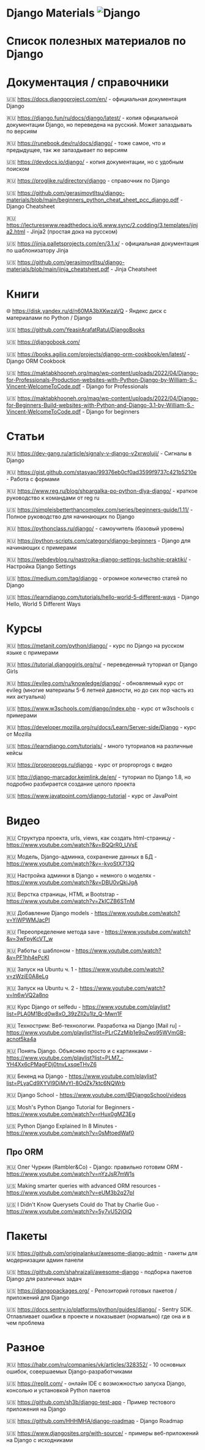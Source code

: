 # Django Materials ![Django](https://img.shields.io/badge/django-%23092E20.svg?style=for-the-badge&logo=django&logoColor=white)
# Список полезных материалов по Django

# Документация / справочники

:us: https://docs.djangoproject.com/en/ - официальная документация Django

:ru: https://django.fun/ru/docs/django/latest/ - копия официальной документации Django, но переведена на русский. Может запаздывать по версиям

:ru: https://runebook.dev/ru/docs/django/ - тоже самое, что и предыдущее, так же запаздывает по версиям

:us: https://devdocs.io/django/ - копия документации, но с удобным поиском

:ru: https://proglike.ru/directory/django - справочник по Django

:us: https://github.com/gerasimovtltsu/django-materials/blob/main/beginners_python_cheat_sheet_pcc_django.pdf - Django Cheatsheet

:ru: https://lectureswww.readthedocs.io/6.www.sync/2.codding/3.templates/jinja2.html - Jinja2 (простая дока на русском)

:us: https://jinja.palletsprojects.com/en/3.1.x/ - официальная документация по шаблонизатору Jinja

:us: https://github.com/gerasimovtltsu/django-materials/blob/main/jinja_cheatsheet.pdf - Jinja Cheatsheet


# Книги

:globe_with_meridians: https://disk.yandex.ru/d/n60MA3bXKwzaVQ - Яндекс диск с материалами по Python / Django

:us: https://github.com/YeasirArafatRatul/DjangoBooks

:us: https://djangobook.com/

:us: https://books.agiliq.com/projects/django-orm-cookbook/en/latest/ - Django ORM Cookbook

:us: https://maktabkhooneh.org/mag/wp-content/uploads/2022/04/Django-for-Professionals-Production-websites-with-Python-Django-by-William-S.-Vincent-WelcomeToCode.pdf - Django for Professionals

:us: https://maktabkhooneh.org/mag/wp-content/uploads/2022/04/Django-for-Beginners-Build-websites-with-Python-and-Django-3.1-by-William-S.-Vincent-WelcomeToCode.pdf - Django for beginners


# Статьи
:ru: https://dev-gang.ru/article/signaly-v-django-v2xrwoluji/ - Сигналы в Django

:ru: https://gist.github.com/stasyao/99376eb0cf0ad3599f9737c421b5210e - Работа с формами

:ru: https://www.reg.ru/blog/shpargalka-po-python-dlya-django/ - краткое руководство к командами от reg ru

:us: https://simpleisbetterthancomplex.com/series/beginners-guide/1.11/ - Полное руководство для начинающих по Django

:ru: https://pythonclass.ru/django/ - самоучитель (базовый уровень)

:ru: https://python-scripts.com/category/django-beginners - Django для начинающих с примерами

:ru: https://webdevblog.ru/nastrojka-django-settings-luchshie-praktiki/ - Настройка Django Settings

:us: https://medium.com/tag/django - огромное количество статей по Django

:us: https://learndjango.com/tutorials/hello-world-5-different-ways - Django Hello, World 5 Different Ways


# Курсы
:ru: https://metanit.com/python/django/ - курс по Django на русском языке с примерами

:ru: https://tutorial.djangogirls.org/ru/ - переведенный туториал от Django Girls

:ru: https://evileg.com/ru/knowledge/django/ - обновляемый курс от evileg (многие материалы 5-6 летней давности, но до сих пор часть из них актуальна)

:us: https://www.w3schools.com/django/index.php - курс от w3schools с примерами

:ru: https://developer.mozilla.org/ru/docs/Learn/Server-side/Django - курс от Mozilla

:us: https://learndjango.com/tutorials/ - много туториалов на различные кейсы

:ru: https://proproprogs.ru/django - курс от proproprogs с видео

:us: http://django-marcador.keimlink.de/en/ - туториал по Django 1.8, но подробно разбирается создание целого проекта

:us: https://www.javatpoint.com/django-tutorial - курс от JavaPoint


# Видео
:ru: Структура проекта, urls, views, как создать html-страницу - https://www.youtube.com/watch?&v=BQQrR0_UVsE

:ru: Модель, Django-админка, сохранение данных в БД - https://www.youtube.com/watch?&v=-kvoStX713Q

:ru: Настройка админки в Django + немного о моделях - https://www.youtube.com/watch?&v=DBU0vQkiJgA

:ru: Верстка страницы, HTML и Bootstrap - https://www.youtube.com/watch?v=ZkICZB6STnM

:ru: Добавление Django models - https://www.youtube.com/watch?v=YiWPWMJacPI

:ru: Переопределение метода save - https://www.youtube.com/watch?&v=3wFpyKcVT_w

:ru: Работы с шаблоном - https://www.youtube.com/watch?&v=PF1hh4ePcKI

:ru: Запуск на Ubuntu ч. 1 - https://www.youtube.com/watch?v=zWziE0A8eLg

:ru: Запуск на Ubuntu ч. 2 - https://www.youtube.com/watch?v=ln6wVQ2a8no

:ru: Курс Django от selfedu - https://www.youtube.com/playlist?list=PLA0M1Bcd0w8xO_39zZll2u1lz_Q-Mwn1F

:ru: Технострим: Веб-технологии. Разработка на Django [Mail ru] - https://www.youtube.com/playlist?list=PLrCZzMib1e9qZwq95WVmGB-acnot5ka4a

:ru: Понять Django. Объясняю просто и с картинками - https://www.youtube.com/playlist?list=PLM7_-YH4Xx6cPMagFDj0tnvLxsqeTHvZ6

:ru: Бекенд на Django - https://www.youtube.com/playlist?list=PLyaCd9XYVI9DiMvYl-8OdZk7ktc6NQWrb

:ru: Django School - https://www.youtube.com/@DjangoSchool/videos

:us: Mosh's Python Django Tutorial for Beginners - https://www.youtube.com/watch?v=rHux0gMZ3Eg

:us: Python Django Explained In 8 Minutes - https://www.youtube.com/watch?v=0sMtoedWaf0

## Про ORM

:ru: Олег Чуркин (Rambler&Co) - Django: правильно готовим ORM - https://www.youtube.com/watch?v=nYzJsR7mW1s

:us: Making smarter queries with advanced ORM resources - https://www.youtube.com/watch?v=eUM3b2q27pI

:us: I Didn't Know Querysets Could do That by Charlie Guo - https://www.youtube.com/watch?v=5y7vU52jOiQ



# Пакеты
:us: https://github.com/originalankur/awesome-django-admin - пакеты для модернизации админ панели

:us: https://github.com/shahraizali/awesome-django - подборка пакетов Django для различных задач

:us: https://djangopackages.org/ - Репозиторий готовых пакетов / приложений для Django

:us: https://docs.sentry.io/platforms/python/guides/django/ - Sentry SDK. Отлавливает ошибки в проекте и показывает (нормально) где она и в чем проблема


# Разное
:ru: https://habr.com/ru/companies/vk/articles/328352/ - 10 основных ошибок, совершаемых Django-разработчиками

:us: https://replit.com/ - онлайн IDE с возможностью запуска Django, консолью и установкой Python пакетов

:us: https://github.com/sh3b/django-test-app - Пример тестового приложения на Django

:us: https://github.com/HHHMHA/django-roadmap - Django Roadmap

:us: https://www.djangosites.org/with-source/ - примеры веб-приложений на Django с исходниками
